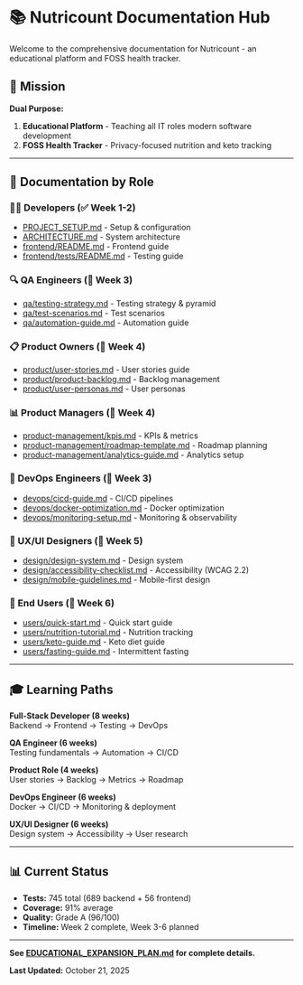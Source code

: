 # 📚 Nutricount Documentation Hub

Welcome to the comprehensive documentation for Nutricount - an educational platform and FOSS health tracker.

## 🎯 Mission

**Dual Purpose:**
1. **Educational Platform** - Teaching all IT roles modern software development
2. **FOSS Health Tracker** - Privacy-focused nutrition and keto tracking

---

## 📖 Documentation by Role

### 👨‍💻 Developers (✅ Week 1-2)
- [PROJECT_SETUP.md](../PROJECT_SETUP.md) - Setup & configuration
- [ARCHITECTURE.md](../ARCHITECTURE.md) - System architecture
- [frontend/README.md](../frontend/README.md) - Frontend guide
- [frontend/tests/README.md](../frontend/tests/README.md) - Testing guide

### 🔍 QA Engineers (📝 Week 3)
- [qa/testing-strategy.md](qa/) - Testing strategy & pyramid
- [qa/test-scenarios.md](qa/) - Test scenarios
- [qa/automation-guide.md](qa/) - Automation guide

### 📋 Product Owners (📝 Week 4)
- [product/user-stories.md](product/) - User stories guide
- [product/product-backlog.md](product/) - Backlog management
- [product/user-personas.md](product/) - User personas

### 📊 Product Managers (📝 Week 4)
- [product-management/kpis.md](product-management/) - KPIs & metrics
- [product-management/roadmap-template.md](product-management/) - Roadmap planning
- [product-management/analytics-guide.md](product-management/) - Analytics setup

### 🚀 DevOps Engineers (📝 Week 3)
- [devops/cicd-guide.md](devops/) - CI/CD pipelines
- [devops/docker-optimization.md](devops/) - Docker optimization
- [devops/monitoring-setup.md](devops/) - Monitoring & observability

### 🎨 UX/UI Designers (📝 Week 5)
- [design/design-system.md](design/) - Design system
- [design/accessibility-checklist.md](design/) - Accessibility (WCAG 2.2)
- [design/mobile-guidelines.md](design/) - Mobile-first design

### 👤 End Users (📝 Week 6)
- [users/quick-start.md](users/) - Quick start guide
- [users/nutrition-tutorial.md](users/) - Nutrition tracking
- [users/keto-guide.md](users/) - Keto diet guide
- [users/fasting-guide.md](users/) - Intermittent fasting

---

## 🎓 Learning Paths

**Full-Stack Developer (8 weeks)**  
Backend → Frontend → Testing → DevOps

**QA Engineer (6 weeks)**  
Testing fundamentals → Automation → CI/CD

**Product Role (4 weeks)**  
User stories → Backlog → Metrics → Roadmap

**DevOps Engineer (6 weeks)**  
Docker → CI/CD → Monitoring & deployment

**UX/UI Designer (6 weeks)**  
Design system → Accessibility → User research

---

## 📊 Current Status

- **Tests:** 745 total (689 backend + 56 frontend)
- **Coverage:** 91% average
- **Quality:** Grade A (96/100)
- **Timeline:** Week 2 complete, Week 3-6 planned

---

**See [EDUCATIONAL_EXPANSION_PLAN.md](../EDUCATIONAL_EXPANSION_PLAN.md) for complete details.**

**Last Updated:** October 21, 2025
